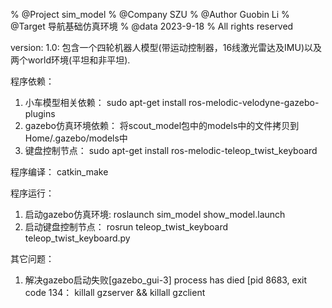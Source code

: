 % @Project sim_model
% @Company SZU
% @Author  Guobin Li
% @Target  导航基础仿真环境
% @data    2023-9-18
% All rights reserved


version:
1.0: 包含一个四轮机器人模型(带运动控制器，16线激光雷达及IMU)以及两个world环境(平坦和非平坦).


程序依赖：
1. 小车模型相关依赖：
	sudo apt-get install ros-melodic-velodyne-gazebo-plugins
2. gazebo仿真环境依赖：
	将scout_model包中的models中的文件拷贝到Home/.gazebo/models中
3. 键盘控制节点：
	sudo apt-get install ros-melodic-teleop_twist_keyboard


程序编译：
	catkin_make


程序运行：
1. 启动gazebo仿真环境:
	roslaunch sim_model show_model.launch
2. 启动键盘控制节点：
	rosrun teleop_twist_keyboard teleop_twist_keyboard.py


其它问题：
1. 解决gazebo启动失败[gazebo_gui-3] process has died [pid 8683, exit code 134：
	killall gzserver && killall gzclient 

